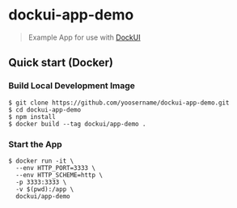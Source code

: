 # dockui-app-demo

> Example App for use with [DockUI](https://github.com/yoosername/dockui)

## Quick start (Docker)

### Build Local Development Image

```shell
$ git clone https://github.com/yoosername/dockui-app-demo.git
$ cd dockui-app-demo
$ npm install
$ docker build --tag dockui/app-demo .
```

### Start the App

```shell
$ docker run -it \
  --env HTTP_PORT=3333 \
  --env HTTP_SCHEME=http \
  -p 3333:3333 \
  -v $(pwd):/app \
  dockui/app-demo
```
